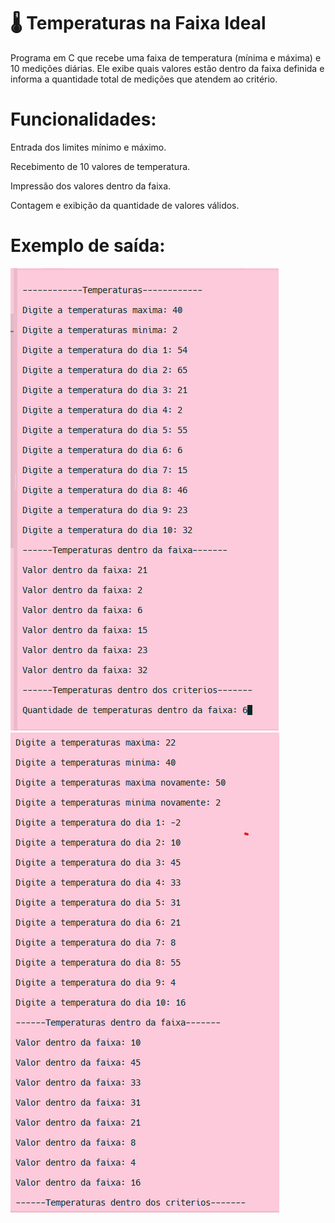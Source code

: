 # 🌡️ Temperaturas na Faixa Ideal

Programa em C que recebe uma faixa de temperatura (mínima e máxima) e 10 medições diárias. Ele exibe quais valores estão dentro da faixa definida e informa a quantidade total de medições que atendem ao critério.

# Funcionalidades:
Entrada dos limites mínimo e máximo.

Recebimento de 10 valores de temperatura.

Impressão dos valores dentro da faixa.

Contagem e exibição da quantidade de valores válidos.

# Exemplo de saída:

![Resultado do programa](imagens/imagem1.png)
![Resultado do programa](imagens/imagem2.png)

